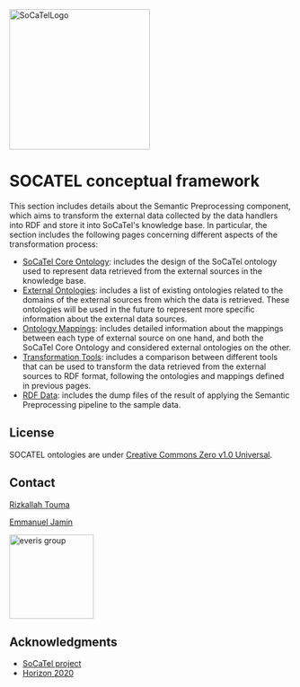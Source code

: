 <img src="https://platform.socatel.eu/images/socatel-logo.png" alt="SoCaTelLogo" width="250" />


# **SOCATEL conceptual framework**

This section includes details about the Semantic Preprocessing component, which aims to transform the external data collected by the data handlers into RDF and store it into SoCaTel's knowledge base. In particular, the section includes the following pages concerning different aspects of the transformation process:

-   [SoCaTel Core Ontology](SoCaTelCoreOntology.md): includes the design of the SoCaTel ontology used to represent data retrieved from the external sources in the knowledge base.
-   [External Ontologies](ExternalOntologies.md): includes a list of existing ontologies related to the domains of the external sources from which the data is retrieved. These ontologies will be used in the future to represent more specific information about the external data sources.
-   [Ontology Mappings](OntologyMappings.md): includes detailed information about the mappings between each type of external source on one hand, and both the SoCaTel Core Ontology and considered external ontologies on the other.
-   [Transformation Tools](TransformationTools.md): includes a comparison between different tools that can be used to transform the data retrieved from the external sources to RDF format, following the ontologies and mappings defined in previous pages.
-   [RDF Data](RDFData.md): includes the dump files of the result of applying the Semantic Preprocessing pipeline to the sample data.

## **License**

SOCATEL ontologies are under [Creative Commons Zero v1.0 Universal](LICENSE).

## **Contact**
[Rizkallah Touma](mailto:rizk.allah.touma@everis.com)

[Emmanuel Jamin](mailto:emmanuel.jean.jacques.jamin@everis.com)

[<img src="https://www.everis.com/sites/all/themes/everis/logo.png" alt="everis group" width="150" />](https://www.everis.com/global/en)

## Acknowledgments

* [SoCaTel project](https://www.socatel.eu/)
* [Horizon 2020](https://ec.europa.eu/programmes/horizon2020/en)


